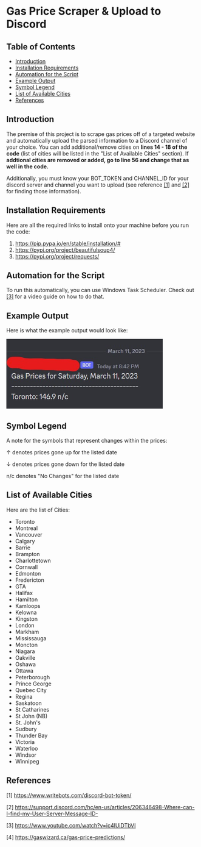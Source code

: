 # Gas Price Scraper & Upload to Discord

## Table of Contents
- [Introduction](#Introduction)
- [Installation Requirements](#Installation-Requirements)
- [Automation for the Script](#Automation-for-the-Script)
- [Example Output](#Example-Output)
- [Symbol Legend](#Symbol-Legend)
- [List of Available Cities](#List-of-Available-Cities)
- [References](#References)

<h2 id="#Introduction">Introduction</h2>

The premise of this project is to scrape gas prices off of a targeted website and automatically upload the parsed information to a Discord channel of your choice. You can add additional/remove cities on **lines 14 - 18 of the code** (list of cities will be listed in the "List of Available Cities" section). If **addtional cities are removed or added, go to line 56 and change that as well in the code.**

Additionally, you must know your BOT_TOKEN and CHANNEL_ID for your discord server and channel you want to upload (see reference [[1]](#References) and [[2]](#References) for finding those information).

<h2 id="#Installation-Requirements">Installation Requirements</h2>
Here are all the required links to install onto your machine before you run the code:

1. https://pip.pypa.io/en/stable/installation/#
2. https://pypi.org/project/beautifulsoup4/
3. https://pypi.org/project/requests/

<h2 id="#Automation-for-the-Script">Automation for the Script</h2>

To run this automatically, you can use Windows Task Scheduler. Check out [[3]](#References) for a video guide on how to do that.

 <h2 id="#Example-Output">Example Output</h2>

Here is what the example output would look like:

![My Image](images/git_image1.jpg)

<h2 id="#Symbol-Legend">Symbol Legend</h2>

A note for the symbols that represent changes within the prices: 

↑ denotes prices gone up for the listed date

↓ denotes prices gone down for the listed date

n/c denotes "No Changes" for the listed date

<h2 id="#List-of-Available-Cities">List of Available Cities</h2>

Here are the list of Cities:

- Toronto
- Montreal
- Vancouver
- Calgary
- Barrie
- Brampton
- Charlottetown
- Cornwall
- Edmonton
- Fredericton
- GTA
- Halifax
- Hamilton
- Kamloops
- Kelowna
- Kingston
- London
- Markham
- Mississauga
- Moncton
- Niagara
- Oakville
- Oshawa
- Ottawa
- Peterborough
- Prince George
- Quebec City
- Regina
- Saskatoon
- St Catharines
- St John (NB)
- St. John's
- Sudbury
- Thunder Bay
- Victoria
- Waterloo
- Windsor
- Winnipeg
## References

[1] https://www.writebots.com/discord-bot-token/

[2] https://support.discord.com/hc/en-us/articles/206346498-Where-can-I-find-my-User-Server-Message-ID-

[3] https://www.youtube.com/watch?v=ic4lUiDTbVI

[4] https://gaswizard.ca/gas-price-predictions/
